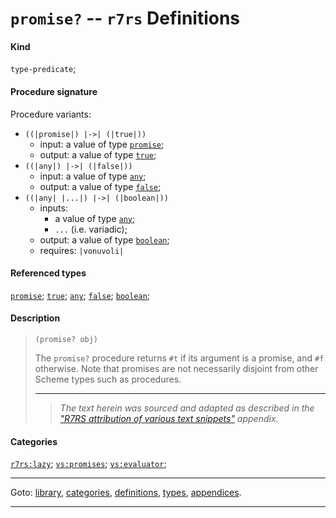 

<a id='definition__r7rs__promise_3f'></a>

# `promise?` -- `r7rs` Definitions


#### Kind

`type-predicate`;


#### Procedure signature

Procedure variants:
 * `((|promise|) |->| (|true|))`
   * input: a value of type [`promise`](../../r7rs/types/promise.md#type__r7rs__promise);
   * output: a value of type [`true`](../../r7rs/types/true.md#type__r7rs__true);
 * `((|any|) |->| (|false|))`
   * input: a value of type [`any`](../../r7rs/types/any.md#type__r7rs__any);
   * output: a value of type [`false`](../../r7rs/types/false.md#type__r7rs__false);
 * `((|any| |...|) |->| (|boolean|))`
   * inputs:
     * a value of type [`any`](../../r7rs/types/any.md#type__r7rs__any);
     * `...` (i.e. variadic);
   * output: a value of type [`boolean`](../../r7rs/types/boolean.md#type__r7rs__boolean);
   * requires: `|vonuvoli|`


#### Referenced types

[`promise`](../../r7rs/types/promise.md#type__r7rs__promise);
[`true`](../../r7rs/types/true.md#type__r7rs__true);
[`any`](../../r7rs/types/any.md#type__r7rs__any);
[`false`](../../r7rs/types/false.md#type__r7rs__false);
[`boolean`](../../r7rs/types/boolean.md#type__r7rs__boolean);


#### Description

> ````
> (promise? obj)
> ````
> 
> 
> The `promise?` procedure returns
> `#t` if its argument is a promise, and `#f` otherwise.  Note
> that promises are not necessarily disjoint from other Scheme types such
> as procedures.
> 
> 
> ----
> > *The text herein was sourced and adapted as described in the ["R7RS attribution of various text snippets"](../../r7rs/appendices/attribution.md#appendix__r7rs__attribution) appendix.*


#### Categories

[`r7rs:lazy`](../../r7rs/categories/r7rs_3a_lazy.md#category__r7rs__r7rs_3a_lazy);
[`vs:promises`](../../r7rs/categories/vs_3a_promises.md#category__r7rs__vs_3a_promises);
[`vs:evaluator`](../../r7rs/categories/vs_3a_evaluator.md#category__r7rs__vs_3a_evaluator);

----

Goto: [library](../../r7rs/_index.md#library__r7rs), [categories](../../r7rs/categories/_index.md#toc__r7rs__categories), [definitions](../../r7rs/definitions/_index.md#toc__r7rs__definitions), [types](../../r7rs/types/_index.md#toc__r7rs__types), [appendices](../../r7rs/appendices/_index.md#toc__r7rs__appendices).

----

